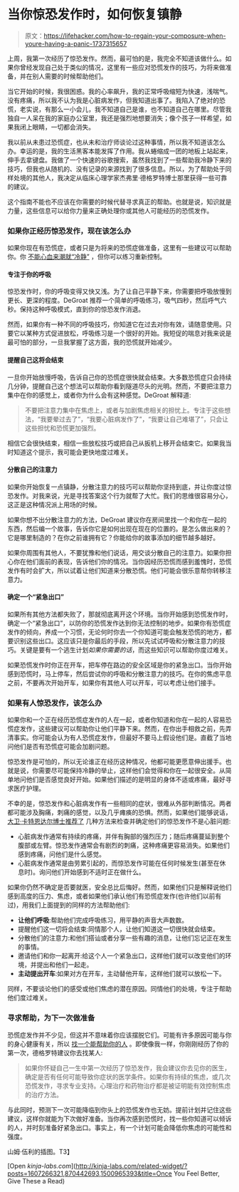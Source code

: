 # 当你惊恐发作时，如何恢复镇静

> 原文：<https://lifehacker.com/how-to-regain-your-composure-when-youre-having-a-panic-1737315657>

上周，我第一次经历了惊恐发作。然而，最可怕的是，我完全不知道该做什么。如果你曾经发现自己处于类似的情况，这里有一些应对恐慌发作的技巧，为将来做准备，并在别人需要的时候帮助他们。



当它开始的时候，我很困惑。我的心率飙升，我的正常呼吸缩短为快速，浅喘气。没有疼痛，所以我不认为我是心脏病发作，但我知道出事了。我陷入了绝对的恐慌，老实说，有那么一小会儿，我不知道自己是谁，也不知道自己在哪里。尽管我独自一人呆在我的家庭办公室里，我还是强烈地想要消失；像个孩子一样希望，如果我闭上眼睛，一切都会消失。

我以前从未患过恐慌症，也从未和治疗师谈论过这种事情，所以我不知道该怎么办。幸运的是，我的生活黑客本能发挥了作用。我从蜷缩成一团的地板上站起来，伸手去拿键盘。我做了一个快速的谷歌搜索，虽然我找到了一些帮助我冷静下来的技巧，但我也从随机的、没有记录的来源找到了很多信息。所以，为了帮助处于同样处境的其他人，我决定从临床心理学家杰弗里·德格罗特博士那里获得一些可靠的建议。

这个指南不能也不应该在你需要的时候代替寻求真正的帮助。也就是说，知识就是力量，这些信息可以给你力量来正确处理你或其他人可能经历的恐慌发作。

### **如果你正经历惊恐发作，现在该怎么办**

如果你现在有恐慌症，或者只是为将来的恐慌症做准备，这里有一些建议可以帮助你。你 [不能心血来潮就“冷静”](https://lifehacker.com/no-i-cant-just-relax-how-i-learned-to-manage-my-anx-1730754463) ，但你可以练习重新控制。

#### **专注于你的呼吸**

惊恐发作时，你的呼吸变得又快又浅。为了让自己平静下来，你需要把呼吸放慢到更长、更深的程度。DeGroat 推荐一个简单的呼吸练习，吸气四秒，然后呼气六秒。保持这种呼吸模式，直到你的惊恐发作消退。

然而，如果你有一种不同的呼吸技巧，你知道它在过去对你有效，请随意使用。只要它以某种方式促进放松，呼吸练习是一个很好的开始。我短促的喘息对我来说是最可怕的部分，一旦我掌握了这方面，我的恐慌就开始减少。

#### **提醒自己这将会结束**

一旦你开始放慢呼吸，告诉自己你的恐慌症很快就会结束。大多数恐慌症只会持续几分钟，提醒自己这个想法可以帮助你看到隧道尽头的光明。然而，不要把注意力集中在你的感觉上，或者你为什么会有这种感觉。DeGroat 解释道:

> 不要把注意力集中在焦虑上，或者与加剧焦虑相关的担忧上。专注于这些想法，“我要晕过去了”，“我要心脏病发作了”，“我要让自己难堪了”，只会让这些担忧和恐慌更加强烈。

相信它会很快结束，相信一些放松技巧或把自己从扳机上移开会结束它。如果我当时知道这个提示，我可能会更快地度过难关。

#### **分散自己的注意力**

如果你开始恢复一点镇静，分散注意力的技巧可以帮助你坚持到底，并让你度过惊恐发作。对我来说，光是寻找答案这个行为就帮了大忙。我们的思维很容易分心，这正是这种情况派上用场的时候。

如果你想不出分散注意力的方法，DeGroat 建议你在房间里找一个和你在一起的东西，然后编一个故事，告诉你它是如何出现在现在的位置的。是怎么做出来的？它是哪里制造的？在你之前谁拥有它？你能给你的故事添加的细节越多越好。

如果你周围有其他人，不要犹豫和他们说话，用交谈分散自己的注意力。如果你担心你在他们面前的表现，告诉他们你的情况。当你因经历恐慌而感到羞愧时，恐慌发作有时会扩大，所以试着让他们知道来分散恐慌。他们可能会很乐意帮你转移注意力。

#### **确定一个“紧急出口”**

如果所有其他方法都失败了，那就彻底离开这个环境。当你开始感到恐慌发作时，确定一个“紧急出口”，以防你的恐慌发作达到你无法控制的地步。如果你有恐慌症发作的倾向，养成一个习惯，无论何时你去一个你知道可能会触发恐慌的地方，都要识别这些出口。这应该只是你最后的手段，所以先试试呼吸和分散注意力的技巧。关键是要有一个逃生计划*如果你需要的话*，而这些知识可以帮助你度过难关。

如果恐慌发作时你正在开车，把车停在路边的安全区域是你的紧急出口。当你开始感到恐慌时，马上停车，然后尝试你的呼吸和分散注意力的技巧。在你的焦虑平息之前，不要再次开始开车，如果你有其他人可以开车，可以考虑让他们接手。

### **如果有人惊恐发作，该怎么办**

如果你和一个正在经历恐慌症发作的人在一起，或者你知道和你在一起的人容易恐慌症发作，这些建议可以帮助你让他们平静下来。然而，在你出手相救之前，先弄清事实。你可能会认为有人恐慌症发作，但最好不要马上假设他们是。直截了当地问他们是否有恐慌症可能会加剧问题。

惊恐发作是可怕的，所以无论谁正在经历这种情况，他都可能更愿意伸出援手。也就是说，你需要尽可能保持冷静的举止，这样他们会觉得和你在一起很安全。从简单地问他们是否感觉良好开始。如果他们描述的是明显的身体不适或疼痛，最好寻求医疗护理。

不幸的是，惊恐发作和心脏病发作有一些相同的症状，很难从外部判断情况。两者都可能涉及胸痛，刺痛的感觉，以及几乎瘫痪的恐惧。然而，如果他们能够说话， [大卫·卡特恩达尔博士推荐了](http://www.jabfm.org/content/17/2/114.full) 几种方法来检查并确定他们的惊恐发作不是心脏问题:

*   心脏病发作通常有持续的疼痛，并伴有胸部的强烈压力；随后疼痛蔓延到整个腹部或左臂。惊恐发作通常会有剧烈的刺痛，这种疼痛更容易消失。如果他们感到疼痛，问他们是什么感觉。
*   心脏病发作通常是由劳累引起的，而惊恐发作可能在任何时候发生(甚至在休息时)。询问他们开始感到不适时正在做什么。

如果你仍然不确定是否要就医，安全总比后悔好。然而，如果他们只是解释说他们感到高度的压力、焦虑，或者如果他们承认他们有恐慌症发作(也许他们以前有过)，用我们上面提到的同样的方法帮助他们:

*   **让他们呼吸**:帮助他们完成呼吸练习，用平静的声音大声数数。
*   提醒他们这一切将会结束:同情那个人，让他们知道这一切很快就会结束。
*   分散他们的注意力:和他们搭讪或者分享一些有趣的消息，让他们忘记正在发生的事情。
*   邀请他们和你一起离开:给这个人一个紧急出口，这样他们就可以改变他们的环境，并提出和他们一起走。
*   **主动提出开车**:如果对方在开车，主动替他开车，这样他们就可以放松一下。

同样，不要谈论他们的感受或他们焦虑的潜在原因。同情他们的处境，专注于帮助他们度过难关。

### **寻求帮助，为下一次做准备**

恐慌症发作并不少见，但这并不意味着你应该摆脱它们。可能有许多原因可能与你的身心健康有关，所以 [找一个能帮助你的人](https://lifehacker.com/find-mental-health-help-for-almost-anything-with-these-1728037154) 。即使像我一样，你刚刚经历了你的第一次，德格罗特建议你去找某人:

> 如果你怀疑自己一生中第一次经历了惊恐发作，我会建议你去见你的医生，确定是否有任何可能导致你症状的医学条件。如果你有持续的焦虑，或几次恐慌发作，寻求专业支持。心理治疗和药物治疗都是被证明能有效控制焦虑的治疗方法。

与此同时，预测下一次可能降临到你头上的恐慌发作也无妨。提前计划并记住这些建议，这样你就能为下次做好准备。当你再次感到恐慌时，找一些你知道可以倾诉的人，并时刻准备好紧急出口。事实上，有一个计划可能会降低你焦虑的可能性和强度。

山姆·伍利的插图。T3】

[Open *kinja-labs.com*](http://kinja-labs.com/related-widget/?posts=1607266321,870442693,1500965393&title=Once You Feel Better, Give These a Read)